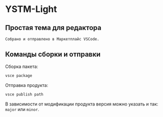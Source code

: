 # YSTM-Light

## Простая тема для редактора

	Собрано и отправлено в Маркетплайс VSCode.

## Команды сборки и отправки

Сборка пакета:

```sh
vsce package
```

Отправка продукта:

```sh
vsce publish path
```
В зависимости от модификации продукта версия можно указать и так: `major` или `minor`.